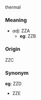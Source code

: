 thermal
### Meaning
+ _adj_: ZZA
    + __eg__: ZZB

### Origin

ZZC

### Synonym

__eg__: ZZD

+ ZZE


